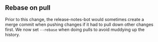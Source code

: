 ## Rebase on pull

Prior to this change, the release-notes-bot would sometimes create a merge commit when pushing changes if it had to pull down other changes first. We now set `--rebase` when doing pulls to avoid muddying up the history.
